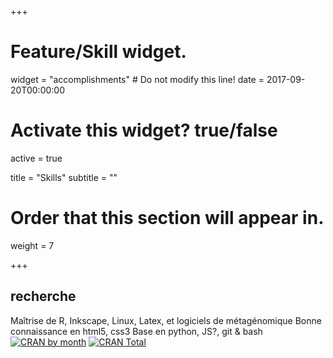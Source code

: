 +++
# Feature/Skill widget.
widget = "accomplishments"  # Do not modify this line!
date = 2017-09-20T00:00:00

# Activate this widget? true/false
active = true

title = "Skills"
subtitle = ""

# Order that this section will appear in.
weight = 7

+++

## recherche

Maîtrise de R, Inkscape, Linux, Latex, et logiciels de métagénomique
Bonne connaissance en html5, css3
Base en python, JS?, git & bash
[![CRAN by month](http://cranlogs.r-pkg.org/badges/cati?color=red)](http://cran.rstudio.com/web/packages/cati/index.html)
[![CRAN Total](http://cranlogs.r-pkg.org/badges/grand-total/cati?color=yellowgreen)](http://cran.rstudio.com/web/packages/cati/index.html)
